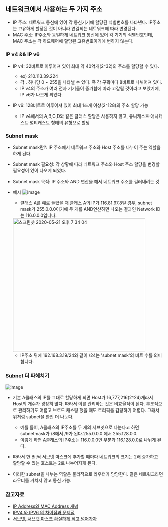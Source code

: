 ## 네트워크에서 사용하는 두 가지 주소

- IP 주소: 네트워크 통신에 있어 각 통신기기에 할당된 식별번호를 나타낸다. IP주소는 고유하게 할당된 것이 아니라 연결되는 네트워크에 따라 변경된다.
- MAC 주소: IP주소와 동일하게 네트워크 통신에 있어 각 기기의 식별번호인데, MAC 주소는 각 하드웨어에 할당된 고유번호이기에 변하지 않는다.

### IP v4 && IP v6

- IP v4: 32비트로 이루어져 있어 최대 약 40억개(2^32)의 주소를 할당할 수 있다.
  * ex) 210.113.39.224
  * 각 . 하나당 0 ~ 255을 나타낼 수 있다. 즉 각 구획마다 8비트로 나뉘어져 있다.
  * IP v4의 주소가 여러 전자 기기들이 증가함에 따라 고갈될 것이라고 보았기에, IP v6가 나오게 되었다.

- IP v6: 128비트로 이루어져 있어 최대 1조개 이상(2^128)의 주소 할당 가능
  * IP v4에서의 A,B,C,D와 같은 클래스 할당은 사용하지 않고, 유니캐스트·애니캐스트·멀티캐스트 형태의 유형으로 할당

### Subnet mask

- Subnet mask란?: IP 주소에서 네트워크 주소와 Host 주소를 나누어 주는 역할을 하게 된다.
- Subnet mask 필요성: 각 상황에 따라 네트워크 주소와 Host 주소 할당을 변경할 필요성이 있어 나오게 되었다.
- Subnet mask 목적: IP 주소와 AND 연산을 해서 네트워크 주소를 걸러내려는 것
- 예시
  ![image](https://user-images.githubusercontent.com/26040955/82550560-b1973600-9b99-11ea-8ecc-cecc6f813b78.png)
  * 클래스 A를 예로 들었을 때 클래스 A의 IP가 116.81.97.8일 경우, subnet mask가 255.0.0.0이기에 두 개를 AND연산하면 나오는 결과인 Network ID는 
  116.0.0.0입니다.
  <img width="423" alt="스크린샷 2020-05-21 오후 7 34 04" src="https://user-images.githubusercontent.com/26040955/82550768-089d0b00-9b9a-11ea-8a50-a11b30657679.png">
  
  * IP주소 뒤에 192.168.3.19/24와 같이 /24는 'subnet mask'의 비트 수를 의미합니다.
  

### Subnet 더 파헤치기

![image](https://user-images.githubusercontent.com/26040955/82551674-96c5c100-9b9b-11ea-915d-42e6e59675dd.png)

- 기본 A클래스의 IP를 그대로 할당하게 되면 Host가 16,777,216(2^24)개라서 Host의 개수가 굉장히 많다. 따라서 이를 관리하는 것은 비효율적이 된다. 부분적으로 관리하기도 
어렵고 브로드 캐스팅 했을 때도 트리픽을 감당하기 어렵다. 그래서 위처럼 subnet을 한번 더 나눈다.
  * 예를 들어, A클래스의 IP주소를 두 개의 서브넷으로 나눈다고 하면 subnetmask가 /8에서 /9가 된다.255.0.0.0 에서 255.128.0.0.
  * 이렇게 하면 A클래스의 IP주소는 116.0.0.0인 부분과 116.128.0.0로 나뉘게 된다.

- 따라서 한 Bit씩 서브넷 마스크에 추가할 때마다 네트워크의 크기는 2배 증가하고 할당할 수 있는 호스트는 2로 나누어지게 된다.
- 이러한 subnet을 나누는 역할은 물리적으로 라우터가 담당한다. 같은 네트워크라면 라우터를 거치지 않고 통신 가능.

### 참고자료
- [IP Address와 MAC Address 개념](https://www.crocus.co.kr/1515)
- [IPV4 와 IPV6 의 차이점과 문제점](https://jwprogramming.tistory.com/28)
- [서브넷, 서브넷 마스크 확실하게 짚고 넘어가자](https://engkimbs.tistory.com/622)

